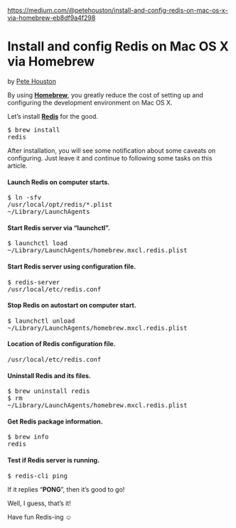 <a href="https://medium.com/@petehouston/install-and-config-redis-on-mac-os-x-via-homebrew-eb8df9a4f298">https://medium.com/@petehouston/install-and-config-redis-on-mac-os-x-via-homebrew-eb8df9a4f298</a><div id="articleHeader"><h1>Install and config Redis on Mac OS X via Homebrew</h1></div><p id="f107">by <a href="http://petehouston.com" target="_blank">Pete Houston</a></p><p id="da4c">By using <a href="http://brew.sh/" target="_blank"><strong>Homebrew</strong></a>, you greatly reduce the cost of setting up and configuring the development environment on Mac OS X.</p><p id="5bef">Let’s install <a href="http://redis.io/" target="_blank"><strong>Redis</strong></a> for the good.</p><pre id="ee1b">$ brew install redis</pre><p id="53db">After installation, you will see some notification about some caveats on configuring. Just leave it and continue to following some tasks on this article.</p></section><section><div><div><h4 id="8973">Launch Redis on computer starts.</h4><pre id="967f">$ ln -sfv /usr/local/opt/redis/*.plist ~/Library/LaunchAgents</pre><h4 id="04b1">Start Redis server via “launchctl”.</h4><pre id="4cf7">$ launchctl load ~/Library/LaunchAgents/homebrew.mxcl.redis.plist</pre><h4 id="2a5d">Start Redis server using configuration file.</h4><pre id="2740">$ redis-server /usr/local/etc/redis.conf</pre><h4 id="812a">Stop Redis on autostart on computer start.</h4><pre id="0d48">$ launchctl unload ~/Library/LaunchAgents/homebrew.mxcl.redis.plist</pre><h4 id="b86e">Location of Redis configuration file.</h4><pre id="6cf0">/usr/local/etc/redis.conf</pre><h4 id="6e48">Uninstall Redis and its files.</h4><pre id="324d">$ brew uninstall redis<br />$ rm ~/Library/LaunchAgents/homebrew.mxcl.redis.plist</pre><h4 id="bb64">Get Redis package information.</h4><pre id="c89e">$ brew info redis</pre><h4 id="6efb">Test if Redis server is running.</h4><pre id="c819">$ redis-cli ping</pre><p id="8d36">If it replies “<strong>PONG</strong>”, then it’s good to go!</p></div></section><section><div><div><p id="f508">Well, I guess, that’s it!</p><p id="bb97">Have fun Redis-ing ☺</p></div></section>